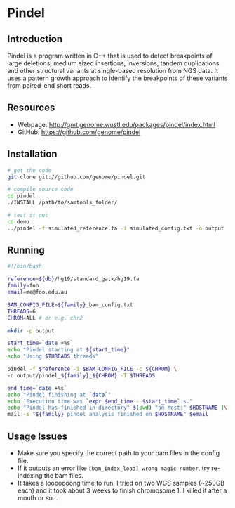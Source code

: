 Pindel
======

Introduction
------------
Pindel is a program written in C++ that is used to detect breakpoints of large
deletions, medium sized insertions, inversions, tandem duplications and other
structural variants at single-based resolution from NGS data. It uses a pattern
growth approach to identify the breakpoints of these variants from paired-end
short reads.

Resources
---------
* Webpage: http://gmt.genome.wustl.edu/packages/pindel/index.html
* GitHub: https://github.com/genome/pindel

Installation
------------

```bash
# get the code
git clone git://github.com/genome/pindel.git

# compile source code
cd pindel
./INSTALL /path/to/samtools_folder/

# test it out
cd demo
../pindel -f simulated_reference.fa -i simulated_config.txt -o output
```

Running
-------

```bash
#!/bin/bash

reference=${db}/hg19/standard_gatk/hg19.fa
family=foo
email=me@foo.edu.au

BAM_CONFIG_FILE=${family}_bam_config.txt
THREADS=6
CHROM=ALL # or e.g. chr2

mkdir -p output

start_time=`date +%s`
echo "Pindel starting at ${start_time}"
echo "Using $THREADS threads"

pindel -f $reference -i $BAM_CONFIG_FILE -c ${CHROM} \
-o output/pindel_${family}_${CHROM} -T $THREADS

end_time=`date +%s`
echo "Pindel finishing at `date`"
echo "Execution time was `expr $end_time - $start_time` s."
echo "Pindel has finished in directory" $(pwd) "on host:" $HOSTNAME |\
mail -s "${family} pindel analysis finished on $HOSTNAME" $email
```

Usage Issues
------------

- Make sure you specify the correct path to your bam files in the config file.
- If it outputs an error like `[bam_index_load] wrong magic number`, try
re-indexing the bam files.
- It takes a looooooong time to run. I tried on two WGS samples (~250GB each)
and it took about 3 weeks to finish chromosome 1. I killed it after a month or
so...
